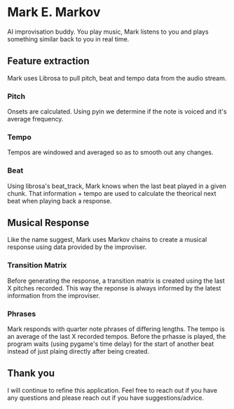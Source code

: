 # Mark E. Markov

AI improvisation buddy. You play music, Mark listens to you and plays something similar back to you in real time.

## Feature extraction

Mark uses Librosa to pull pitch, beat and tempo data from the audio stream.

### Pitch

Onsets are calculated. Using pyin we determine if the note is voiced and it's average frequency.

### Tempo

Tempos are windowed and averaged so as to smooth out any changes.

### Beat

Using librosa's beat_track, Mark knows when the last beat played in a given chunk. That information + tempo are used to calculate the theorical next beat when playing back a response.

## Musical Response

Like the name suggest, Mark uses Markov chains to create a musical response using data provided by the improviser. 

### Transition Matrix

Before generating the response, a transition matrix is created using the last X pitches recorded. This way the reponse is always informed by the latest information from the improviser.

### Phrases

Mark responds with quarter note phrases of differing lengths. The tempo is an average of the last X recorded tempos. Before the prhasse is played, the program waits (using pygame's time delay) for the start of another beat instead of just plaing directly after being created.

## Thank you

I will continue to refine this application. Feel free to reach out if you have any questions and please reach out if you have suggestions/advice.


